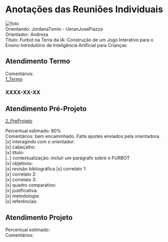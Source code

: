# Anotações das Reuniões Individuais  

![foto](foto.png "foto")  
Orientando: JordanaTomio - UeranJosePiazza  
Orientador: Andreza  
Título: Furbot na Terra da IA: Construção de um Jogo Interativo para o Ensino Introdutório de Inteligência Artificial para Crianças  

## Atendimento Termo  

Comentários:  
[1_Termo](1_Termo.pdf "1_Termo")  

### XXXX-XX-XX

## Atendimento Pré-Projeto  

[2_PreProjeto](2_PreProjeto.docx "2_PreProjeto")  

Percentual estimado: 80%  
Comentários: bem encaminhado. Falta ajustes enviados pela orientadora.    
[x] interagindo com o orientador:  
[x] cabeçalho:  
[x] título:  
[..] contextualização: incluir um parágrafo sobre o FURBOT  
[x] objetivos:  
[x] revisão bibliográfica
[x] correlato 1:  
[x] correlato 2:  
[x] correlato 3:  
[x] quadro comparativo:  
[x] justificativa:  
[x] metodologia:  
[x] referências:  

## Atendimento Projeto  

Percentual estimado:  
Comentários:  
